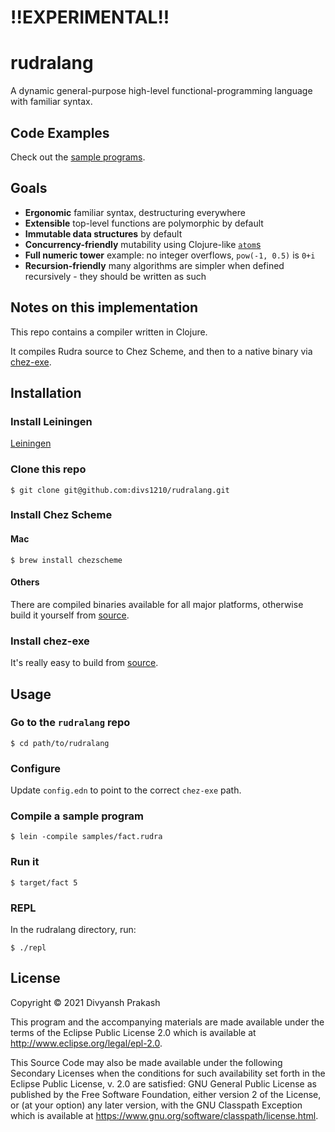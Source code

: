 # !!EXPERIMENTAL!!

# rudralang

A dynamic general-purpose high-level functional-programming language with familiar syntax.

## Code Examples

Check out the [sample programs](samples/).

## Goals

- **Ergonomic** familiar syntax, destructuring everywhere
- **Extensible** top-level functions are polymorphic by default
- **Immutable data structures** by default
- **Concurrency-friendly** mutability using Clojure-like [`atom`s](https://clojuredocs.org/clojure.core/atom)
- **Full numeric tower** example: no integer overflows, `pow(-1, 0.5)` is `0+i`
- **Recursion-friendly** many algorithms are simpler when defined recursively - they should be written as such

## Notes on this implementation

This repo contains a compiler written in Clojure.

It compiles Rudra source to Chez Scheme, and then to a native binary via [chez-exe](https://github.com/gwatt/chez-exe).

## Installation

### Install Leiningen

[Leiningen](https://leiningen.org)

### Clone this repo

```
$ git clone git@github.com:divs1210/rudralang.git
```

### Install Chez Scheme

#### Mac

```
$ brew install chezscheme
```

#### Others

There are compiled binaries available for all major platforms, otherwise build it yourself from [source](https://github.com/cisco/ChezScheme).

### Install chez-exe

It's really easy to build from [source](https://github.com/gwatt/chez-exe).

## Usage

### Go to the `rudralang` repo

```
$ cd path/to/rudralang
```

### Configure

Update `config.edn` to point to the correct `chez-exe` path.

### Compile a sample program

```
$ lein -compile samples/fact.rudra
```

### Run it

```
$ target/fact 5
```

### REPL

In the rudralang directory, run:

```
$ ./repl
```

## License

Copyright © 2021 Divyansh Prakash

This program and the accompanying materials are made available under the
terms of the Eclipse Public License 2.0 which is available at
http://www.eclipse.org/legal/epl-2.0.

This Source Code may also be made available under the following Secondary
Licenses when the conditions for such availability set forth in the Eclipse
Public License, v. 2.0 are satisfied: GNU General Public License as published by
the Free Software Foundation, either version 2 of the License, or (at your
option) any later version, with the GNU Classpath Exception which is available
at https://www.gnu.org/software/classpath/license.html.
